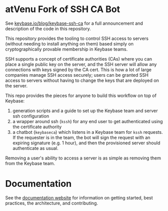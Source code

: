 # atVenu Fork of SSH CA Bot

See [keybase.io/blog/keybase-ssh-ca](https://keybase.io/blog/keybase-ssh-ca) for a full announcement and description
of the code in this repository. 

This repository provides the tooling to control SSH access to servers (without needing to install anything 
on them) based simply on cryptographically provable membership in Keybase teams. 

SSH supports a concept of certificate authorities (CAs) where you can place a single public key on the server, 
and the SSH server will allow any connections with keys signed by the CA cert. This is how a lot of large companies 
manage SSH access securely; users can be granted SSH access to servers without having to change the keys that are 
deployed on the server. 

This repo provides the pieces for anyone to build this workflow on top of Keybase:
1. generation scripts and a guide to set up the Keybase team and server ssh configuration
2. a wrapper around ssh (`kssh`) for any end user to get authenticated using the certificate authority
3. a chatbot (`keybaseca`) which listens in a Keybase team for `kssh` requests. If the requester is in the team, the bot will sign the request with an expiring signature (e.g. 1 hour), and then the provisioned server should authenticate as usual.

Removing a user's ability to access a server is as simple as removing them from the Keybase team.

# Documentation

See the [documentation website](https://keybase-ssh-ca-bot.readthedocs.io/en/latest/) for information on getting started,
best practices, the architecture, and contributing. 
